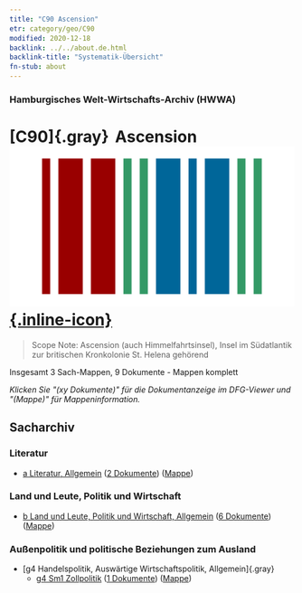 ```yaml
---
title: "C90 Ascension"
etr: category/geo/C90
modified: 2020-12-18
backlink: ../../about.de.html
backlink-title: "Systematik-Übersicht"
fn-stub: about
---
```


### Hamburgisches Welt-Wirtschafts-Archiv (HWWA)
# [C90]{.gray}&#8201; Ascension&#160; [![Wikidata item](/images/Wikidata-logo.svg){.inline-icon}](http://www.wikidata.org/entity/Q46197)


> Scope Note: Ascension (auch Himmelfahrtsinsel), Insel im Südatlantik zur britischen Kronkolonie St. Helena gehörend



Insgesamt 3 Sach-Mappen, 9 Dokumente - Mappen komplett

_Klicken Sie "(xy Dokumente)" für die Dokumentanzeige im DFG-Viewer und "(Mappe)" für Mappeninformation._

## Sacharchiv




### Literatur

- [a Literatur, Allgemein](../../../subject/about.de.html#a) (<a href="https://dfg-viewer.de/show/?tx_dlf[id]=https://pm20.zbw.eu/mets/sh/1414xx/141451/1423xx/142393/public.mets.de.xml" target="_blank">2 Dokumente</a>) ([Mappe](http://purl.org/pressemappe20/folder/sh/141451,142393))

### Land und Leute, Politik und Wirtschaft

- [b Land und Leute, Politik und Wirtschaft, Allgemein](../../../subject/about.de.html#b) (<a href="https://dfg-viewer.de/show/?tx_dlf[id]=https://pm20.zbw.eu/mets/sh/1414xx/141451/1441xx/144196/public.mets.de.xml" target="_blank">6 Dokumente</a>) ([Mappe](http://purl.org/pressemappe20/folder/sh/141451,144196))

### Außenpolitik und politische Beziehungen zum Ausland

- [g4 Handelspolitik, Auswärtige Wirtschaftspolitik, Allgemein]{.gray}
  - [g4 Sm1 Zollpolitik](../../../subject/about.de.html#g4_Sm1) (<a href="https://dfg-viewer.de/show/?tx_dlf[id]=https://pm20.zbw.eu/mets/sh/1414xx/141451/1634xx/163419/public.mets.de.xml" target="_blank">1 Dokumente</a>) ([Mappe](http://purl.org/pressemappe20/folder/sh/141451,163419))


